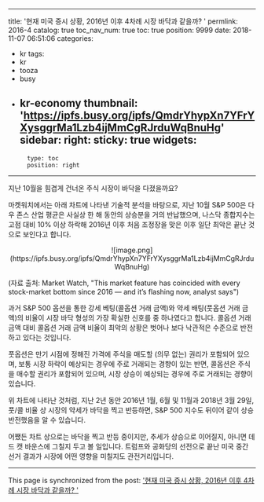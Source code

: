 
---
title: '현재 미국 증시 상황, 2016년 이후 4차례 시장 바닥과 같을까? '
permlink: 2016-4
catalog: true
toc_nav_num: true
toc: true
position: 9999
date: 2018-11-07 06:51:06
categories:
- kr
tags:
- kr
- tooza
- busy
- kr-economy
thumbnail: 'https://ipfs.busy.org/ipfs/QmdrYhypXn7YFrYXysggrMa1Lzb4ijMmCgRJrduWqBnuHg'
sidebar:
    right:
        sticky: true
widgets:
    -
        type: toc
        position: right
---


지난 10월을 힘겹게 건너온 주식 시장이 바닥을 다졌을까요? 

마켓워치에서는 아래 차트에 나타낸 기술적 분석을 바탕으로, 지난 10월 S&P 500은 다우 존스 산업 평균은 사실상 한 해 동안의 상승분을 거의 반납했으며, 나스닥 종합지수는 고점 대비 10% 이상 하락해 2016년 이후 처음 조정장을 맞은 이후 일단 최악은 끝난 것으로 보인다고 합니다. 

<center> 
![image.png](https://ipfs.busy.org/ipfs/QmdrYhypXn7YFrYXysggrMa1Lzb4ijMmCgRJrduWqBnuHg)
</center> 

(자료 출처: Market Watch, "This market feature has coincided with every stock-market bottom since 2016 — and it’s flashing now, analyst says") 

과거 S&P 500 옵션을 통한 강세 베팅(콜옵션 거래 금액)와 약세 배팅(풋옵션 거래 금액)의 비율이 시장 바닥 형성의 가장 확실한 신호를 중 하나였다고 합니다. 콜옵션 거래 금액 대비 콜옵션 거래 금액 비율이 최악의 상황은 벗어나 보다 낙관적은 수준으로 반전하고 있다는 것입니다. 

풋옵션은 만기 시점에 정해진 가격에 주식을 매도할 (의무 없는) 권리가 포함되어 있으며, 보통 시장 하락이 예상되는 경우에 주로 거래되는 경향이 있는 반면, 콜옵션은 주식을 매수할 권리가 포함되어 있으며, 시장 상승이 예상되는 경우에 주로 거래되는 경향이 있습니다.  

위 차트에 나타난 것처럼, 지난 2년 동안  2016년 1월, 6월 및 11월과 2018년 3월 29일, 풋/콜 비율 상 시장의 약세가 바닥을 찍고 반등하면, S&P 500 지수도 뒤이어 같이 상승 반전했음을 알 수 있습니다. 

어쨌든 차트 상으로는 바닥을 찍고 반등 중이지만, 추세가 상승으로 이어질지, 아니면 데드 캣 바운스에 그칠지 두고 볼 일입니다. 트럼프와 공화당의 선전으로 끝난 미국 중간 선거 결과가 시장에 어떤 영향을 미칠지도 관전거리입니다. 

- - -

This page is synchronized from the post: ['현재 미국 증시 상황, 2016년 이후 4차례 시장 바닥과 같을까? '](https://steemit.com/@pius.pius/2016-4)
